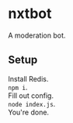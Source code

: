 # nxtbot
A moderation bot.

## Setup
Install Redis.  
`npm i`.  
Fill out config.  
`node index.js`.  
You're done.